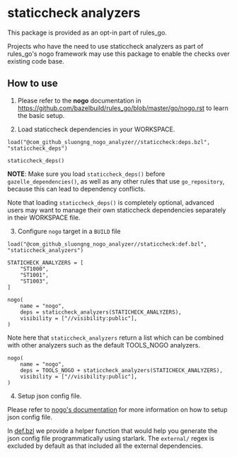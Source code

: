 # staticcheck analyzers

This package is provided as an opt-in part of rules_go.

Projects who have the need to use staticcheck analyzers as part of rules_go's nogo framework may use this package to enable the checks over existing code base.

## How to use

1. Please refer to the **nogo** documentation in https://github.com/bazelbuild/rules_go/blob/master/go/nogo.rst to learn the basic setup.


2. Load staticcheck dependencies in your WORKSPACE.

```
load("@com_github_sluongng_nogo_analyzer//staticcheck:deps.bzl", "staticcheck_deps")

staticcheck_deps()
```

**NOTE**: Make sure you load `staticcheck_deps()` before `gazelle_dependencies()`, as well as any other rules that use `go_repository`, because this can lead to dependency conflicts.

Note that loading `staticcheck_deps()` is completely optional, advanced users may want to manage their own staticcheck dependencies separately in their WORKSPACE file.

3. Configure `nogo` target in a `BUILD` file

```
load("@com_github_sluongng_nogo_analyzer//staticcheck:def.bzl", "staticcheck_analyzers")

STATICHECK_ANALYZERS = [
    "ST1000",
    "ST1001",
    "ST1003",
]

nogo(
    name = "nogo",
    deps = staticcheck_analyzers(STATICHECK_ANALYZERS),
    visibility = ["//visibility:public"],
)
```

Note here that `staticcheck_analyzers` return a list which can be combined with other analyzers such as the default TOOLS_NOGO analyzers.

```
nogo(
    name = "nogo",
    deps = TOOLS_NOGO + staticcheck_analyzers(STATICHECK_ANALYZERS),
    visibility = ["//visibility:public"],
)
```

4. Setup json config file.

Please refer to [nogo's documentation](https://github.com/bazelbuild/rules_go/blob/master/go/nogo.rst) for more information on how to setup json config file.

In [def.bzl](../def.bzl) we provide a helper function that would help you generate the json config file programmatically
using starlark.  The `external/` regex is excluded by default as that included all the external dependencies.
